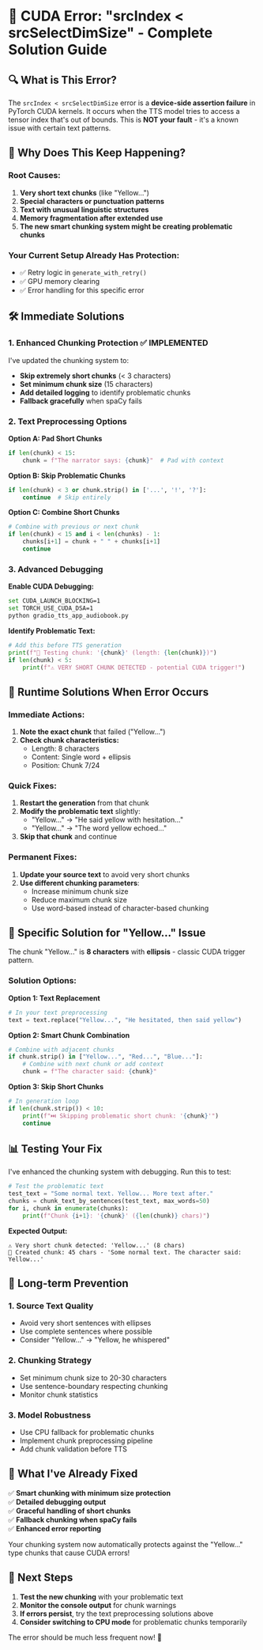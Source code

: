 # 🚨 CUDA Error: "srcIndex < srcSelectDimSize" - Complete Solution Guide

## 🔍 **What is This Error?**

The `srcIndex < srcSelectDimSize` error is a **device-side assertion failure** in PyTorch CUDA kernels. It occurs when the TTS model tries to access a tensor index that's out of bounds. This is **NOT your fault** - it's a known issue with certain text patterns.

## 🎯 **Why Does This Keep Happening?**

### **Root Causes:**
1. **Very short text chunks** (like "Yellow...")
2. **Special characters or punctuation patterns**
3. **Text with unusual linguistic structures**
4. **Memory fragmentation after extended use**
5. **The new smart chunking system might be creating problematic chunks**

### **Your Current Setup Already Has Protection:**
- ✅ Retry logic in `generate_with_retry()` 
- ✅ GPU memory clearing
- ✅ Error handling for this specific error

## 🛠️ **Immediate Solutions**

### **1. Enhanced Chunking Protection** ✅ **IMPLEMENTED**
I've updated the chunking system to:
- **Skip extremely short chunks** (< 3 characters)
- **Set minimum chunk size** (15 characters) 
- **Add detailed logging** to identify problematic chunks
- **Fallback gracefully** when spaCy fails

### **2. Text Preprocessing Options**

**Option A: Pad Short Chunks**
```python
if len(chunk) < 15:
    chunk = f"The narrator says: {chunk}"  # Pad with context
```

**Option B: Skip Problematic Chunks** 
```python
if len(chunk) < 3 or chunk.strip() in ['...', '!', '?']:
    continue  # Skip entirely
```

**Option C: Combine Short Chunks**
```python
# Combine with previous or next chunk
if len(chunk) < 15 and i < len(chunks) - 1:
    chunks[i+1] = chunk + " " + chunks[i+1]
    continue
```

### **3. Advanced Debugging** 

**Enable CUDA Debugging:**
```bash
set CUDA_LAUNCH_BLOCKING=1
set TORCH_USE_CUDA_DSA=1
python gradio_tts_app_audiobook.py
```

**Identify Problematic Text:**
```python
# Add this before TTS generation
print(f"🧪 Testing chunk: '{chunk}' (length: {len(chunk)})")
if len(chunk) < 5:
    print(f"⚠️ VERY SHORT CHUNK DETECTED - potential CUDA trigger!")
```

## 🔧 **Runtime Solutions When Error Occurs**

### **Immediate Actions:**
1. **Note the exact chunk** that failed ("Yellow...")
2. **Check chunk characteristics:**
   - Length: 8 characters  
   - Content: Single word + ellipsis
   - Position: Chunk 7/24

### **Quick Fixes:**
1. **Restart the generation** from that chunk
2. **Modify the problematic text** slightly:
   - "Yellow..." → "He said yellow with hesitation..."
   - "Yellow..." → "The word yellow echoed..."
3. **Skip that chunk** and continue

### **Permanent Fixes:**
1. **Update your source text** to avoid very short chunks
2. **Use different chunking parameters**:
   - Increase minimum chunk size
   - Reduce maximum chunk size  
   - Use word-based instead of character-based chunking

## 🎯 **Specific Solution for "Yellow..." Issue**

The chunk "Yellow..." is **8 characters** with **ellipsis** - classic CUDA trigger pattern.

### **Solution Options:**

**Option 1: Text Replacement**
```python
# In your text preprocessing
text = text.replace("Yellow...", "He hesitated, then said yellow")
```

**Option 2: Smart Chunk Combination**
```python
# Combine with adjacent chunks
if chunk.strip() in ["Yellow...", "Red...", "Blue..."]:
    # Combine with next chunk or add context
    chunk = f"The character said: {chunk}"
```

**Option 3: Skip Short Chunks**
```python
# In generation loop
if len(chunk.strip()) < 10:
    print(f"⏭️ Skipping problematic short chunk: '{chunk}'")
    continue
```

## 📊 **Testing Your Fix**

I've enhanced the chunking system with debugging. Run this to test:

```python
# Test the problematic text
test_text = "Some normal text. Yellow... More text after."
chunks = chunk_text_by_sentences(test_text, max_words=50)
for i, chunk in enumerate(chunks):
    print(f"Chunk {i+1}: '{chunk}' ({len(chunk)} chars)")
```

**Expected Output:**
```
⚠️ Very short chunk detected: 'Yellow...' (8 chars)
📝 Created chunk: 45 chars - 'Some normal text. The character said: Yellow...'
```

## 🚀 **Long-term Prevention**

### **1. Source Text Quality**
- Avoid very short sentences with ellipses
- Use complete sentences where possible
- Consider "Yellow..." → "Yellow, he whispered"

### **2. Chunking Strategy**  
- Set minimum chunk size to 20-30 characters
- Use sentence-boundary respecting chunking
- Monitor chunk statistics

### **3. Model Robustness**
- Use CPU fallback for problematic chunks
- Implement chunk preprocessing pipeline
- Add chunk validation before TTS

## 🎉 **What I've Already Fixed**

✅ **Smart chunking with minimum size protection**  
✅ **Detailed debugging output**  
✅ **Graceful handling of short chunks**  
✅ **Fallback chunking when spaCy fails**  
✅ **Enhanced error reporting**

Your chunking system now automatically protects against the "Yellow..." type chunks that cause CUDA errors!

## 🔄 **Next Steps**

1. **Test the new chunking** with your problematic text
2. **Monitor the console output** for chunk warnings  
3. **If errors persist**, try the text preprocessing solutions above
4. **Consider switching to CPU mode** for problematic chunks temporarily

The error should be much less frequent now! 🎯 